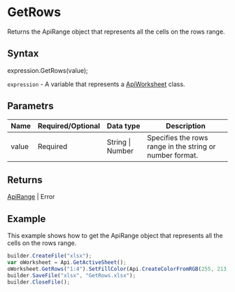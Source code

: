# GetRows

Returns the ApiRange object that represents all the cells on the rows range.

## Syntax

expression.GetRows(value);

`expression` - A variable that represents a [ApiWorksheet](../ApiWorksheet.md) class.

## Parametrs

| **Name** | **Required/Optional** | **Data type** | **Description** |
| ------------- | ------------- | ------------- | ------------- |
| value | Required | String &#124; Number | Specifies the rows range in the string or number format. |

## Returns

[ApiRange](../../ApiRange/ApiRange.md) &#124; Error

## Example

This example shows how to get the ApiRange object that represents all the cells on the rows range.

```javascript
builder.CreateFile("xlsx");
var oWorksheet = Api.GetActiveSheet();
oWorksheet.GetRows("1:4").SetFillColor(Api.CreateColorFromRGB(255, 213, 191));
builder.SaveFile("xlsx", "GetRows.xlsx");
builder.CloseFile();
```